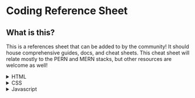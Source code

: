 # Coding Reference Sheet
## What is this?
This is a references sheet that can be added to by the community! It should house comprehensive guides, docs, and cheat sheets. This cheat sheet will relate mostly to the PERN and MERN stacks, but other resources are welcome as well!

<details>
<summary>HTML</summary>
<br>
  <li>
    <a href="https://itwebtutorials.mga.edu/html/chp2/document-structure.aspx" target="_blank">
      Document Structure
    </a>
  </li>
  <li>
    <a href="https://itwebtutorials.mga.edu/html/chp2/headings.aspx" target="_blank">
      Headings
    </a>
  </li>
  <li>
    <a href="https://itwebtutorials.mga.edu/html/chp2/list-structures.aspx" target="_blank">
      Lists
    </a>
  </li>
  <li>
    <a href="https://itwebtutorials.mga.edu/html/chp3/spans-divisions.aspx" target="_blank">
      Div vs Span
    </a>
  </li>
</details>

<details>
<summary>CSS</summary>
<br>
  <li><a href="https://flexbox.malven.co/" target="_blank">Flexbox</a></li>
</details>

<details>
<summary>Javascript</summary>
<br>
  <li>
    <details>
      <summary>React</summary>
      <br>
      <li>
        <a href="https://reactrouter.com/docs/en/v6/getting-started/overview" target="_blank">
          React-Router
        </a>
      </li>
      <li>
        <a href="https://reactjs.org/docs/lists-and-keys.html" target="_blank">
          .map
        </a>
      </li>
      <li>
        <a href="https://www.robinwieruch.de/react-folder-structure/" target="_blank">
          Folder Structure
        </a>
      </li>
    </details>
  </li>
  <li>
    <a href="https://itwebtutorials.mga.edu/html/chp2/headings.aspx" target="_blank">
      Headings
    </a>
  </li>
  <li>
    <a href="https://itwebtutorials.mga.edu/html/chp2/list-structures.aspx" target="_blank">
      Lists
    </a>
  </li>
  <li>
    <a href="https://itwebtutorials.mga.edu/html/chp3/spans-divisions.aspx" target="_blank">
      Div vs Span
    </a>
  </li>
</details>
